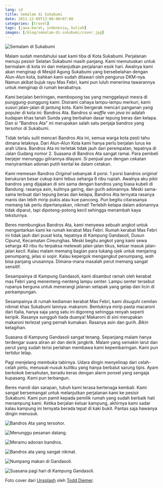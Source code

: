```yaml
---
lang: id
title: Semalam di Sukabumi
date: 2011-12-09T13:00:00+07:00
categories: [travel]
tags: [jawa-barat, indonesia, kuliah]
images: [/blog/semalam-di-sukabumi/cover.jpg]
---
```

![Semalam di Sukabumi](cover.jpg)

Malam sudah mendahului saat kami tiba di Kota Sukabumi. Perjalanan menuju pesisir Selatan Sukabumi masih panjang. Kami memutuskan untuk bermalam di kota ini dan melanjutkan perjalanan esok hari. Awalnya kami akan menginap di Mesjid Agung Sukabumi yang bersebelahan dengan Alun-Alun kota, bahkan kami sudah ditawari oleh pengurus DKM-nya. Namun akibat bujuk rayu Mas Febri, kami pun luluh menerima tawarannya untuk menginap di rumah kerabatnya.

Kami berjalan beriringan, membopong tas yang menggelayut mesra di punggung-punggung kami. Disirami cahaya lampu-lampu merkuri, kami susuri jalan-jalan di jantung kota. Kami bergerak mencari panganan yang populer di kota ini: Bandros Ata. Bandros si *waffle van java* ini adalah kudapan khas tanah Sunda yang berbahan dasar tepung beras dan kelapa. Dan si "Bandros Ata" ini merupakan salah satu penjaja bandros yang tersohor di Sukabumi.

Tidak terlalu sulit mencari Bandros Ata ini, semua warga kota pasti tahu dimana letaknya. Dari Alun-Alun Kota kami hanya perlu berjalan lurus ke arah Utara. Bandros Ata ini terletak tidak jauh dari perempatan, tepatnya di Jalan Gudang nomor 2. Suasana di Bandros Ata sangat ramai. Para pembeli berjejer menunggu gilirannya dilayani. Si penjual pun dengan cekatan menyiramkan adonan putih kental ke dalam cetakan.

Kami memesan Bandros *Original* sebanyak 4 porsi. 1 porsi bandros *original* berukuran besar cukup kami tebus seharga 6 ribu rupiah. Awalnya aku pikir bandros yang dijajakan di sini sama dengan bandros yang biasa kubeli di Bandung: rasanya asin, kulitnya garing, dan gurih adonannya. Meski sama-sama terbuat dari tepung beras dan kelapa, Bandros Ata ternyata rasanya manis dan lebih mirip pukis atau kue pancong. Pun begitu citarasanya memang tak perlu dipertanyakan, nikmat! Terlebih kelapa dalam adonannya tidak diparut, tapi dipotong-potong kecil sehingga menambah kaya teksturnya.

Beres membungkus Bandros Ata, kami menyewa sebuah angkot untuk mengantarkan kami ke rumah kerabat Mas Febri. Rumah kerabat Mas Febri ini tidak jauh dari pusat kota, tepatnya di Kampung Gandasoli, Dusun Cipurut, Kecamatan Cireunghas. Meski begitu angkot yang kami sewa seharga 40 ribu itu terpaksa melewati jalan-jalan tikus, keluar masuk jalan-jalan kecil. Kalau malam memang bagian para tukang ojek untuk menjaring penumpang, jelas si sopir. Kalau kepergok mengangkut penumpang, *wah* bisa panjang urusannya. Dimana-mana masalah perut memang sangat sensitif.

Sesampainya di Kampung Gandasoli, kami disambut ramah oleh kerabat mas Febri yang menenteng-nenteng lampu senter. Lampu senter tersebut rupanya berguna untuk menerangi jalanan setapak yang gelap dan licin di perkampungan.

Sesampainya di rumah kediaman kerabat Mas Febri, kami disuguhi cemilan nikmat khas Sukabumi lainnya: makaroni. Bentuknya mirip pasta macaroni dari Italia, hanya saja yang satu ini digoreng sehingga renyah seperti keripik. Rasanya sungguh tiada duanya! Makaroni di sini merupakan makaroni terlezat yang pernah kumakan. Rasanya asin dan gurih. *Bikin* ketagihan.

Suasana di Kampung Gandasoli sangat tenang. Sepanjang malam hanya terdengar suara aliran air dan derik jangkrik. Malam yang semakin larut dan perut yang sudah terisi perlahan membawa kami kepembaringan. Kami pun tertidur lelap.

Pagi menjelang membuka tabirnya. Udara dingin menyelinap dari celah-celah pintu, menusuk-nusuk kulitku yang hanya berbalut sarung tipis. Ayam berkokok bersahutan, beradu keras dengan alarm ponsel yang sengaja kupasang. Kami pun terbangun.

Beres mandi dan sarapan, tubuh kami terasa bertenaga kembali. Kami sangat bersemangat untuk melanjutkan perjalanan kami ke pesisir Sukabumi. Kami pun pamit kepada pemilik rumah yang sudah berbaik hati menampung kami. Ketika berjalan keluar kampung, akhirnya kami sadar kalau kampung ini ternyata berada tepat di kaki bukit. Pantas saja hawanya dingin menusuk.

![Bandros Ata yang tersohor.](01-bandros-ata.jpg)

![Menunggu pesanan datang.](02-menunggu-giliran.jpg)

![Meramu adonan bandros.](03-meramu-adonan.jpg)

![Bandros ata yang sangat nikmat.](04-bandros-ata.jpg)

![Numpang makan di Gandasoli.](05-numpang-makan-di-gandasoli.jpg)

![Suasana pagi hari di Kampung Gandasoli.](06-gandasoli-di-pagi-hari.jpg)

Foto cover dari [Unsplash](https://unsplash.com/photos/uFomxGheuGk) oleh [Todd Diemer](https://unsplash.com/@todd_diemer).
